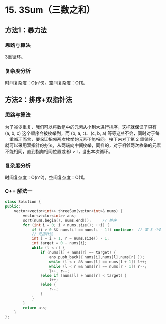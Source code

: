 # 15. 3Sum（三数之和）

## 方法1：暴力法

### 思路与算法

3重循环。

### 复杂度分析

时间复杂度：O(n^3)。空间复杂度：O(1)。

## 方法2：排序+双指针法

### 思路与算法

为了减少重复，我们可以将数组中的元素从小到大进行排序，这样就保证了只有 (a, b, c) 这个顺序会被枚举到，而 (b, a, c)、(c, b, a) 等等这些不会，同时对于每一重循环而言，要保证相邻两次枚举的元素不能相同。接下来对于第 2 重循环，就可以采用双指针的办法，从两端向中间枚举，同样的，对于相邻两次枚举的元素不能相同，直到指向相同位置或者l > r，退出本次循环。

### 复杂度分析

时间复杂度：O(n^2)。空间复杂度：O(1)。

### C++ 解法一

```c++
class Solution {
public:
    vector<vector<int>> threeSum(vector<int>& nums) {
        vector<vector<int>> ans;
        sort(nums.begin(), nums.end());		// 排序
		for (int i = 0; i < nums.size(); ++i) {
			if (i > 0 && nums[i] == nums[i - 1]) continue;	// 第 3 个数去重
			// 双指针法
			int l = i + 1, r = nums.size() - 1;
			int target = 0 - nums[i];
			while (l < r) {
				if (nums[l] + nums[r] == target) {
					ans.push_back({ nums[i],nums[l],nums[r] });
					while (l < r && nums[l] == nums[l + 1]) l++;
					while (l < r && nums[r] == nums[r - 1]) r--;
					l++, r--;
				}else if (nums[l] + nums[r] < target) {
					l++;
				}else {
					r--;
				}
			}
		}
		return ans;
    }
};
```



